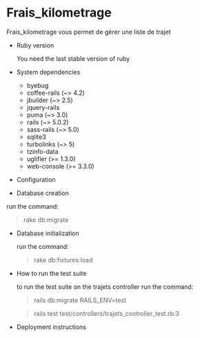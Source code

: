 # Frais_kilometrage

Frais_kilometrage vous permet de gérer une liste de trajet

* Ruby version

  You need the last stable version of ruby 

* System dependencies

  - byebug
  - coffee-rails (~> 4.2)
  - jbuilder (~> 2.5)
  - jquery-rails
  - puma (~> 3.0)
  - rails (~> 5.0.2)
  - sass-rails (~> 5.0)
  - sqlite3
  - turbolinks (~> 5)
  - tzinfo-data
  - uglifier (>= 1.3.0)
  - web-console (>= 3.3.0)
  
* Configuration

* Database creation

 run the command:
  > rake db:migrate

* Database initialization

  run the command:
   > rake db:fixtures:load

* How to run the test suite

  to run the test suite on the trajets controller run the command:
    >  rails db:migrate RAILS_ENV=test 
    
    >  rails test test/controllers/trajets_controller_test.rb:3
    
* Deployment instructions
  


